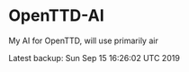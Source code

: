 # OpenTTD-AI
My AI for OpenTTD, will use primarily air

Latest backup: Sun Sep 15 16:26:02 UTC 2019
